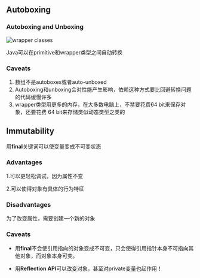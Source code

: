 ## Autoboxing

### Autoboxing and Unboxing

![wrapper classes](https://joshhug.gitbooks.io/hug61b/content/assets/wrapper_classes.png)

Java可以在primitive和wrapper类型之间自动转换

### Caveats

1. 数组不是autoboxes或者auto-unboxed
2. Autoboxing和unboxing会对性能产生影响，依赖这种方式要比回避转换问题的代码缓慢许多
3. wrapper类型用更多的内存，在大多数电脑上，不禁要花费64 bit来保存对象，还要花费 64 bit来存储类似动态类型之类的

## Immutability

用**final**关键词可以使变量变成不可变状态

### Advantages

  1.可以更轻松调试，因为属性不变

  2.可以使得对象有具体的行为特征

### Disadvantages

 为了改变属性，需要创建一个新的对象

### Caveats

- 用**final**不会使引用指向的对象变成不可变，只会使得引用指针本身不可指向其他对象，而对象本身可变。

- 用**Reflection API**可以改变对象，甚至对private变量也起作用！

